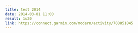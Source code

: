 ```yaml
---
title: test 2014
date: 2014-03-01 11:00
result: 1u20
link: https://connect.garmin.com/modern/activity/708851845
---
```

